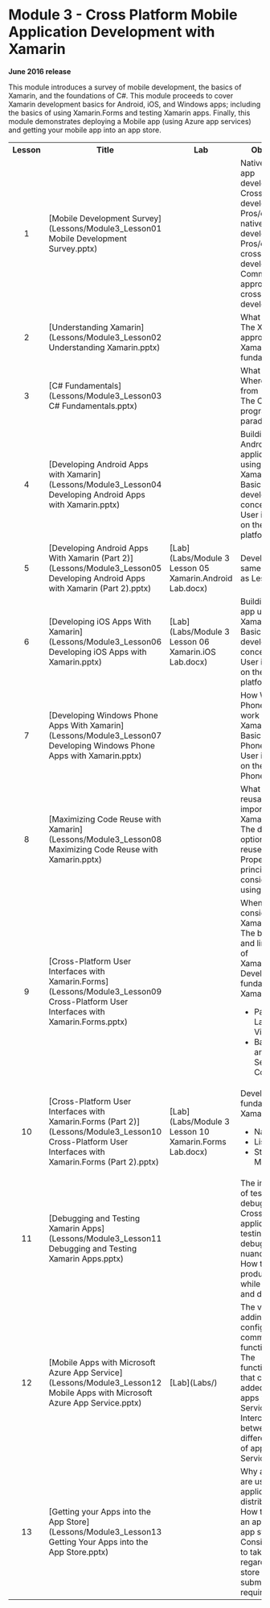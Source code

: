 <html lang="en">
   <head>
      <meta charset="utf-8">
      <meta http-equiv="X-UA-Compatible" content="IE=edge">
      <meta name="viewport" content="width=device-width, initial-scale=1">
	    <link rel="stylesheet" href="style.css">
   </head>
   <body id="home">
      <div class="container">
         <div class="jumbotron">
            <h1>Module 3 - Cross Platform Mobile Application Development with Xamarin</h1>
            <p><b>June 2016 release</b></p>
            <p>This module introduces a survey of mobile development, the basics of Xamarin, and the foundations of C#. This module proceeds to cover Xamarin development basics for Android, iOS, and Windows apps; including the basics of using Xamarin.Forms and testing Xamarin apps. Finally, this module demonstrates deploying a Mobile app (using Azure app services) and getting your mobile app into an app store.</p>
         </div>
      </div>
      <div class="panel-body">
               <table class="table table-bordered table-hover">
                  <col>
                  <col>
                  <col>
                  <tr>
                     <th>Lesson</th>
                     <th align="center">Title</th>
                     <th>Lab</th>
                     <th>Objectives</th>
                  </tr>
                  <tr>
                     <td align="center">1</td>
                     <td>[Mobile Development Survey](Lessons/Module3_Lesson01 Mobile Development Survey.pptx)</td>
                     <td></td>
                     <td>Native mobile app development <br>
			 Cross-platform development<br>
			 Pros/cons of native app development<br>
			 Pros/cons of cross-platform development<br>
			 Common approaches to cross-platform development
		     </td>
                  </tr>
                  <tr>
                     <td align="center">2</td>
                     <td>[Understanding Xamarin](Lessons/Module3_Lesson02 Understanding Xamarin.pptx)</td>
                     <td></td>
                     <td>What Xamarin is<br>
			 The Xamarin approach<br>
			 Xamarin fundamentals
		     </td>
                  </tr>
                  <tr>
                     <td align="center">3</td>
                     <td>[C# Fundamentals](Lessons/Module3_Lesson03 C# Fundamentals.pptx)</td>
                     <td></td>
                     <td>What C# is<br>
			 Where C# came from<br>
			 The C# programming paradigm
                     </td>
                  </tr>
                  <tr>
                     <td align="center">4</td>
                     <td>[Developing Android Apps with Xamarin](Lessons/Module3_Lesson04 Developing Android Apps with Xamarin.pptx)</td>
                     <td></td>
                     <td>Building an Android application using Xamarin.Android<br>
			 Basic Android development concepts<br>
			 User interfaces on the Android platform
                     </td>
                  </tr>
                  <tr>
                     <td align="center">5</td>
                     <td>[Developing Android Apps With Xamarin (Part 2)](Lessons/Module3_Lesson05 Developing Android Apps with Xamarin (Part 2).pptx)</td>
                     <td>[Lab](Labs/Module 3 Lesson 05 Xamarin.Android Lab.docx)</td>
                     <td>Develops the same objectives as Lesson 4
                     </td>
                  </tr>
                  <tr>
                     <td align="center">6</td>
                     <td>[Developing iOS Apps With Xamarin](Lessons/Module3_Lesson06 Developing iOS Apps with Xamarin.pptx)</td>
                     <td>[Lab](Labs/Module 3 Lesson 06 Xamarin.iOS Lab.docx)</td>
                     <td>Building an iOS app using Xamarin.iOS<br>
			 Basic iOS development concepts<br>
			 User interfaces on the iOS platform
                     </td>
                  </tr>
                  <tr>
                     <td align="center">7</td>
                     <td>[Developing Windows Phone Apps With Xamarin](Lessons/Module3_Lesson07 Developing Windows Phone Apps with Xamarin.pptx)</td>
                     <td></td>
                     <td>How Windows Phone apps work in a Xamarin solution<br>
			 Basic Windows Phone concepts<br>
			 User interfaces on the Windows Phone platform
                     </td>
                  </tr>
                  <tr>
                     <td align="center">8</td>
                     <td>[Maximizing Code Reuse with Xamarin](Lessons/Module3_Lesson08 Maximizing Code Reuse with Xamarin.pptx)</td>
                     <td></td>
                     <td>What makes reusability so important in Xamarin<br>
			 The different options of code reuse in Xamarin<br>
			 Proper design principles to consider while using Xamarin
                     </td>
                  </tr>
                  <tr>
                     <td align="center">9</td>
                     <td>[Cross-Platform User Interfaces with Xamarin.Forms](Lessons/Module3_Lesson09 Cross-Platform User Interfaces with Xamarin.Forms.pptx)</td>
                     <td></td>
                     <td>When to consider using Xamarin.Forms<br>
			 The benefits and limitations of Xamarin.Forms<br>
			 Development fundamentals of Xamarin.Forms:<br>
			 <ul>
			   <li>Page, Layout, and View<br>
			   <li>Basic Views and Selection Controls
			 </ul>
		     </td>
                  </tr>
                  <tr>
                     <td align="center">10</td>
                     <td>[Cross-Platform User Interfaces with Xamarin.Forms (Part 2)](Lessons/Module3_Lesson10 Cross-Platform User Interfaces with Xamarin.Forms (Part 2).pptx)</td>
                     <td>[Lab](Labs/Module 3 Lesson 10 Xamarin.Forms Lab.docx)</td>
                     <td>Development fundamentals of Xamarin.Forms
                       <ul>
			<li>Navigation
			<li>ListView
			<li>State Management
		       </ul>
                     </td>
                  </tr>
                  <tr>
                     <td align="center">11</td>
                     <td>[Debugging and Testing Xamarin Apps](Lessons/Module3_Lesson11 Debugging and Testing Xamarin Apps.pptx)</td>
                     <td></td>
                     <td>The importance of testing and debugging code<br>
			 Cross-platform application testing and debugging nuances<br>
			 How to increase productivity while testing and debugging
                     </td>
                  </tr>
                  <tr>
                     <td align="center">12</td>
                     <td>[Mobile Apps with Microsoft Azure App Service](Lessons/Module3_Lesson12 Mobile Apps with Microsoft Azure App Service.pptx)</td>
                     <td>[Lab](Labs/)</td>
                     <td>The value of adding pre-configured common mobile functionality<br>
The functionality that can be added to mobile apps via App Service<br>
Interconnection between different kinds of apps in App Service
                     </td>
                  </tr>
                  <tr>
                     <td align="center">13</td>
                     <td>[Getting your Apps into the App Store](Lessons/Module3_Lesson13 Getting Your Apps into the App Store.pptx)</td>
                     <td></td>
                     <td>Why app stores are used for application distribution<br>
			 How to submit an app to major app stores<br>
			 Considerations to take regarding app store submission requirements
                     </td>
                  </tr>
            </table>
        </div>
     </body>
</html>
